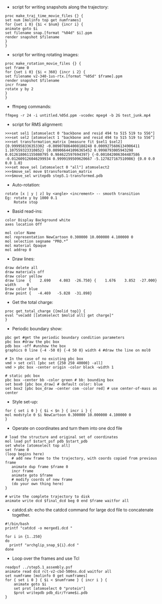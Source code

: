 
- script for writing snapshots along the trajectory:  
```
proc make_traj_time_movie_files {} {
set num [molinfo top get numframes]
for {set i 0} {$i < $num} {incr i} {
animate goto $i
set filename snap.[format "%04d" $i].ppm
render snapshot $filename
}
}
```

- script for writing rotating images:  
```
proc make_rotation_movie_files {} {
set frame 0
for {set i 0} {$i < 360} {incr i 2} {
set filename v2-340-1us-rtx.[format "%05d" $frame].ppm
render snapshot $filename
incr frame
rotate y by 2
}
}
```

- ffmpeg commands: 
```
ffmpeg -r 24 -i untitled.%05d.ppm -vcodec mpeg4 -b 2G test_junk.mp4
```

- script for RMS alignment:  
```
>>>set sel1 [atomselect 0 "backbone and resid 494 to 515 519 to 556"]
>>>set sel2 [atomselect 1 "backbone and resid 494 to 515 519 to 556”] 
>>>set transformation_matrix [measure fit $sel1 $sel2] 
{0.999958336353302 -0.009078864008188248 0.0009275606134906411 1.107559323310852} {0.009066441096365452 0.9998793005943298 0.012618061155080795 0.984622597694397} {-0.001042006304487586 -0.012609126046299934 0.9999199509620667 -5.127827167510986} {0.0 0.0 0.0 1.0} 
>>>set move_sel [atomselect 0 "all"] atomselect2 
>>>$move_sel move $transformation_matrix 
>>>$move_sel writepdb step5.1-transformed.pdb

```

- Auto-rotation:  
```
rotate [x | y | z] by <angle> <increment> -- smooth transition
Eg: rotate y by 1000 0.1
    Rotate stop
```

- Basid read-ins:  
```
color Display Background white
axes location Off

mol color Name
mol representation NewCartoon 0.300000 10.000000 4.100000 0
mol selection segname "PRO.*”
mol material Opaque
mol addrep 0
```

- Draw lines:  
```
draw delete all
draw materials off
draw color yellow
draw line  {    2.690    4.083  -26.750} {    1.676    3.852  -27.000} width     0
Draw color blue
draw point {   -4.469   -5.828  -31.898}
```

- Get the total charge:  
```
proc get_total_charge {{molid top}} {
eval "vecadd [[atomselect $molid all] get charge]"
}
```

- Periodic boundary show:  
```
pbc get #get the periodic boundary condition parameters
pbc box #draw the pbc box
pdb box -off #unshow the box
graphics 0 line {-4 -50 0} {-4 50 0} width 4 #draw the line on mol0

# In the case of no existing pbc box
vmd > set cell [pbc set {250 250 40000} -all]
vmd > pbc box -center origin -color black -width 1

# static pdc box
pbc box -center bb -color green # bb: bounding box
set box0 [pbc box_draw] # default color: blue
set box2 [pbc box_draw -center com -color red] # use center-of-mass as center

```

- Style set-up: 
```
for { set i 0 } { $i < $n } { incr i } {
mol modstyle 0 $i NewCartoon 0.300000 10.000000 4.100000 0 
}

```

- Operate on coordinates and turn them into one dcd file  
```
# load the structure and original set of coordinates 
mol load psf $start_psf pdb $start_pdb 
set whole [atomselect top all] 
set frame 0 
(loop begins here) 
   # add new frame to the trajectory, with coords copied from previous frame 
   animate dup frame $frame 0 
   incr frame 
   animate goto $frame 
   # modify coords of new frame 
   (do your own thing here) 
} 

# write the complete trajectory to disk 
animate write dcd $final_dcd beg 0 end $frame waitfor all 
```
- catdcd.sh: echo the catdcd command for large dcd file to concatenate together.

```
#!/bin/bash
printf "catdcd -o merged1.dcd "

for i in {1..250}
do
  printf "archglip_snap_${i}.dcd "
done
```

- Loop over the frames and use Tcl 
```
readpsf ../step5.1_assembly.psf
animate read dcd rct-v2-cbd-500ns.dcd waitfor all
set numframe [molinfo 0 get numframes]
for { set i 0 } { $i < $numframe } { incr i } {
    animate goto $i
    set prot [atomselect 0 "protein"]
    $prot writepdb pdb_dir/frame$i.pdb
}
```
